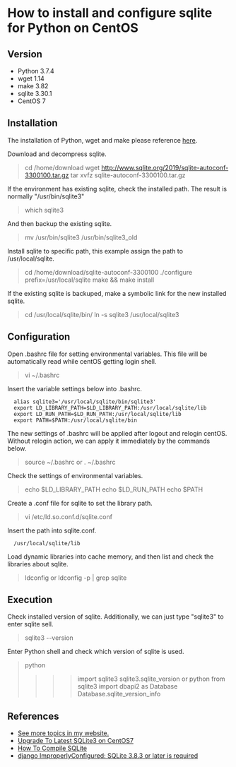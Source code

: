 # How to install and configure sqlite for Python on CentOS
## Version
- Python 3.7.4
- wget 1.14
- make 3.82
- sqlite 3.30.1
- CentOS 7

## Installation
The installation of Python, wget and make please reference [here](http://www.tzuchikao.com/en/notes/essay/5dbf622be97675ab3645185d).

Download and decompress sqlite.
> cd /home/download
> wget http://www.sqlite.org/2019/sqlite-autoconf-3300100.tar.gz
> tar xvfz sqlite-autoconf-3300100.tar.gz

If the environment has existing sqlite, check the installed path. The result is normally "/usr/bin/sqlite3"
> which sqlite3

And then backup the existing sqlite.
> mv /usr/bin/sqlite3 /usr/bin/sqlite3_old

Install sqlite to specific path, this example assign the path to /usr/local/sqlite.
> cd /home/download/sqlite-autoconf-3300100
> ./configure prefix=/usr/local/sqlite
> make && make install

If the existing sqlite is backuped, make a symbolic link for the new installed sqlite.
> cd /usr/local/sqlite/bin/
> ln -s sqlite3 /usr/local/sqlite3


## Configuration
Open .bashrc file for setting environmental variables. This file will be automatically read while centOS getting login shell.
> vi ~/.bashrc

Insert the variable settings below into .bashrc.
```
  alias sqlite3='/usr/local/sqlite/bin/sqlite3'
  export LD_LIBRARY_PATH=$LD_LIBRARY_PATH:/usr/local/sqlite/lib
  export LD_RUN_PATH=$LD_RUN_PATH:/usr/local/sqlite/lib
  export PATH=$PATH:/usr/local/sqlite/bin
```

The new settings of .bashrc will be applied after logout and relogin centOS. Without relogin action, we can apply it immediately by the commands below.
> source ~/.bashrc
> or
> . ~/.bashrc

Check the settings of environmental variables.
> echo $LD_LIBRARY_PATH
> echo $LD_RUN_PATH
> echo $PATH

Create a .conf file for sqlite to set the library path.
> vi /etc/ld.so.conf.d/sqlite.conf

Insert the path into sqlite.conf.
```
  /usr/local/sqlite/lib
```

Load dynamic libraries into cache memory, and then list and check the libraries about sqlite.
> ldconfig
> or
> ldconfig -p | grep sqlite


## Execution
Check installed version of sqlite. Additionally, we can just type "sqlite3" to enter sqlite sell.
> sqlite3 --version

Enter Python shell and check which version of sqlite is used.
> python
> >>> import sqlite3
> >>> sqlite3.sqlite_version
> or
> python
> >>> from sqlite3 import dbapi2 as Database
> >>> Database.sqlite_version_info


## References
- [See more topics in my website.](http://www.tzuchikao.com/en/notes/)
- [Upgrade To Latest SQLite3 on CentOS7](https://linuxhint.com/upgrade-to-latest-sqlite3-on-centos7/)
- [How To Compile SQLite](https://sqlite.org/howtocompile.html)
- [django ImproperlyConfigured: SQLite 3.8.3 or later is required](http://www.py3study.com/Article/details/id/2810.html)



